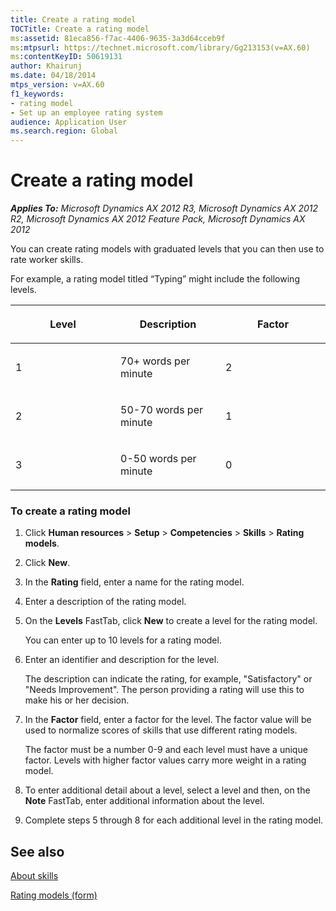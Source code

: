 ```yaml
---
title: Create a rating model
TOCTitle: Create a rating model
ms:assetid: 81eca856-f7ac-4406-9635-3a3d64cceb9f
ms:mtpsurl: https://technet.microsoft.com/library/Gg213153(v=AX.60)
ms:contentKeyID: 50619131
author: Khairunj
ms.date: 04/18/2014
mtps_version: v=AX.60
f1_keywords:
- rating model
- Set up an employee rating system
audience: Application User
ms.search.region: Global
---
```


# Create a rating model 


_**Applies To:** Microsoft Dynamics AX 2012 R3, Microsoft Dynamics AX 2012 R2, Microsoft Dynamics AX 2012 Feature Pack, Microsoft Dynamics AX 2012_

You can create rating models with graduated levels that you can then use to rate worker skills.

For example, a rating model titled “Typing” might include the following levels.

<table>
<colgroup>
<col style="width: 33%" />
<col style="width: 33%" />
<col style="width: 33%" />
</colgroup>
<thead>
<tr class="header">
<th><p>Level</p></th>
<th><p>Description</p></th>
<th><p>Factor</p></th>
</tr>
</thead>
<tbody>
<tr class="odd">
<td><p>1</p></td>
<td><p>70+ words per minute</p></td>
<td><p>2</p></td>
</tr>
<tr class="even">
<td><p>2</p></td>
<td><p>50-70 words per minute</p></td>
<td><p>1</p></td>
</tr>
<tr class="odd">
<td><p>3</p></td>
<td><p>0-50 words per minute</p></td>
<td><p>0</p></td>
</tr>
</tbody>
</table>


### To create a rating model

1.  Click **Human resources** \> **Setup** \> **Competencies** \> **Skills** \> **Rating models**.

2.  Click **New**.

3.  In the **Rating** field, enter a name for the rating model.

4.  Enter a description of the rating model.

5.  On the **Levels** FastTab, click **New** to create a level for the rating model.
    
    You can enter up to 10 levels for a rating model.

6.  Enter an identifier and description for the level.
    
    The description can indicate the rating, for example, "Satisfactory" or "Needs Improvement". The person providing a rating will use this to make his or her decision.

7.  In the **Factor** field, enter a factor for the level. The factor value will be used to normalize scores of skills that use different rating models.
    
    The factor must be a number 0-9 and each level must have a unique factor. Levels with higher factor values carry more weight in a rating model.

8.  To enter additional detail about a level, select a level and then, on the **Note** FastTab, enter additional information about the level.

9.  Complete steps 5 through 8 for each additional level in the rating model.

## See also

[About skills](about-skills.md)

[Rating models (form)](https://technet.microsoft.com/library/jj856599\(v=ax.60\))

  


